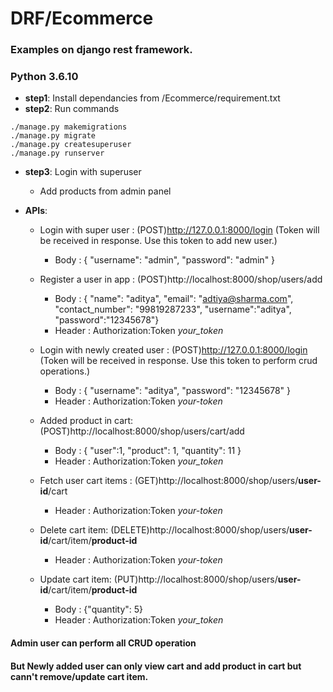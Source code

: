 # DRF/Ecommerce
### Examples on django rest framework. 

### Python 3.6.10 

- **step1**: Install dependancies from /Ecommerce/requirement.txt
- **step2**: Run commands
```
./manage.py makemigrations 
./manage.py migrate
./manage.py createsuperuser
./manage.py runserver
```

- **step3**: Login with superuser 
    - Add products from admin panel

- **APIs**:
    - Login with super user : (POST)http://127.0.0.1:8000/login (Token will be received in response. Use this token to add new user.)
        - Body : {
                    "username": "admin",
                    "password": "admin" }
                    
    - Register a user in app : (POST)http://localhost:8000/shop/users/add
        - Body : {
                "name": "aditya",
                "email": "adtiya@sharma.com",
                "contact_number": "99819287233",
                "username":"aditya",
                "password":"12345678"}
        - Header : Authorization:Token *your_token*
    - Login with newly created user : (POST)http://127.0.0.1:8000/login (Token will be received in response. Use this token to perform crud operations.)
        - Body : {
                    "username": "aditya",
                    "password": "12345678" }
        - Header : Authorization:Token *your-token*
                    
    - Added product in cart: (POST)http://localhost:8000/shop/users/cart/add
        - Body : {
                        "user":1,
                        "product": 1,
                        "quantity": 11
                    }
        - Header : Authorization:Token *your_token*
    - Fetch user cart items : (GET)http://localhost:8000/shop/users/**user-id**/cart
        - Header : Authorization:Token *your-token*

    - Delete cart item: (DELETE)http://localhost:8000/shop/users/**user-id**/cart/item/**product-id**
        - Header : Authorization:Token *your-token*
    
    - Update cart item: (PUT)http://localhost:8000/shop/users/**user-id**/cart/item/**product-id**
        - Body : {"quantity": 5}
        - Header : Authorization:Token *your_token*
        
        
#### Admin user can perform all CRUD operation

#### But Newly added user can only view cart and add product in cart but cann't remove/update cart item.
        
    
    
    
    
    
